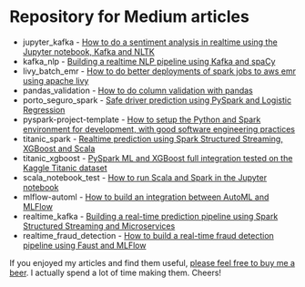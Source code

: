 # Repository for Medium articles

* jupyter_kafka  - [How to do a sentiment analysis in realtime using the Jupyter notebook, Kafka and NLTK](https://towardsdatascience.com/how-to-do-a-sentiment-analysis-in-realtime-using-the-jupyter-notebook-kafka-and-nltk-4470aa8c3c30)
* kafka_nlp - [Building a realtime NLP pipeline using Kafka and spaCy](https://towardsdatascience.com/building-a-realtime-nlp-pipeline-using-kafka-and-spacy-d4ad636be702)
* livy_batch_emr - [How to do better deployments of spark jobs to aws emr using apache livy](https://towardsdatascience.com/how-to-do-better-deployments-of-spark-batch-jobs-to-aws-emr-using-apache-livy-adc2417f0d8b)
* pandas_validation - [How to do column validation with pandas](https://medium.com/@bogdan.cojocar/how-to-do-column-validation-with-pandas-bbeb38f88990)
* porto_seguro_spark - [Safe driver prediction using PySpark and Logistic Regression](https://medium.com/@bogdan.cojocar/safe-driver-prediction-using-pyspark-and-logistic-regression-51ecf0dfb2f5)
* pyspark-project-template - [How to setup the Python and Spark environment for development, with good software engineering practices](https://towardsdatascience.com/how-to-setup-the-pyspark-environment-for-development-with-good-software-engineering-practices-5fb457433a86)
* titanic_spark - [Realtime prediction using Spark Structured Streaming, XGBoost and Scala](https://towardsdatascience.com/realtime-prediction-using-spark-structured-streaming-xgboost-and-scala-d4869a9a4c66)
* titanic_xgboost - [PySpark ML and XGBoost full integration tested on the Kaggle Titanic dataset](https://towardsdatascience.com/pyspark-and-xgboost-integration-tested-on-the-kaggle-titanic-dataset-4e75a568bdb)
* scala_notebook_test - [How to run Scala and Spark in the Jupyter notebook](https://medium.com/@bogdan.cojocar/how-to-run-scala-and-spark-in-the-jupyter-notebook-328a80090b3b)
* mlflow-automl - [How to build an integration between AutoML and MLFlow](https://towardsdatascience.com/how-to-build-an-integration-between-automl-and-mlflow-6d66d4bdc4d1)
* realtime_kafka - [Building a real-time prediction pipeline using Spark Structured Streaming and Microservices](https://towardsdatascience.com/building-a-real-time-prediction-pipeline-using-spark-structured-streaming-and-microservices-626dc20899eb)
* realtime_fraud_detection - [How to build a real-time fraud detection pipeline using Faust and MLFlow](https://towardsdatascience.com/how-to-build-a-real-time-fraud-detection-pipeline-using-faust-and-mlflow-24e787dd51fa)

If you enjoyed my articles and find them useful, [please feel free to buy me a beer](https://www.buymeacoffee.com/paxdata). I actually spend a lot of time making them. Cheers!
